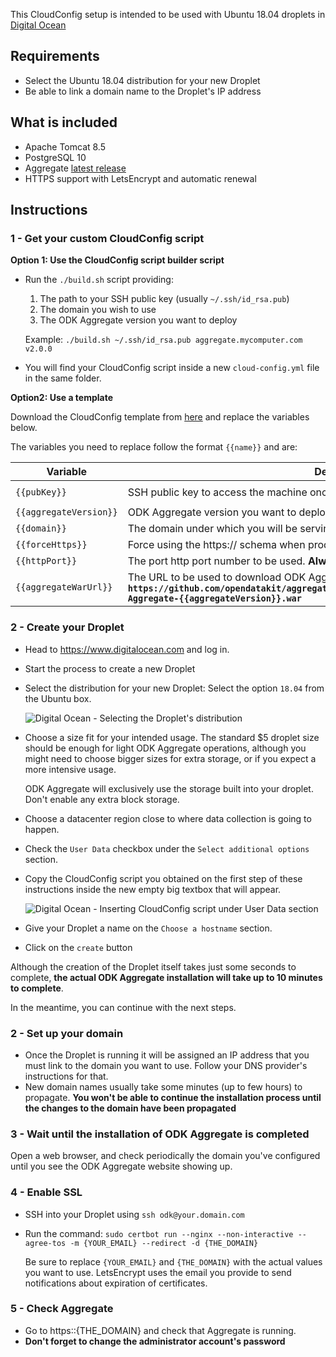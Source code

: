 This CloudConfig setup is intended to be used with Ubuntu 18.04 droplets in [Digital Ocean](https://cloud.digitalocean.com)

## Requirements

- Select the Ubuntu 18.04 distribution for your new Droplet
- Be able to link a domain name to the Droplet's IP address

## What is included

- Apache Tomcat 8.5
- PostgreSQL 10
- Aggregate [latest release](https://github.com/opendatakit/aggregate/releases)
- HTTPS support with LetsEncrypt and automatic renewal
  
## Instructions

### 1 - Get your custom CloudConfig script

**Option 1: Use the CloudConfig script builder script**

- Run the `./build.sh` script providing:
  1. The path to your SSH public key (usually `~/.ssh/id_rsa.pub`)
  2. The domain you wish to use 
  3. The ODK Aggregate version you want to deploy

  Example: `./build.sh ~/.ssh/id_rsa.pub aggregate.mycomputer.com v2.0.0`
  
- You will find your CloudConfig script inside a new `cloud-config.yml` file in the same folder.
  
**Option2: Use a template**

Download the CloudConfig template from [here](../assets/cloud-config.yml.tpl) and replace the variables below.

The variables you need to replace follow the format `{{name}}` and are:

| Variable | Description | Example value |
| --- | --- | --- |
| `{{pubKey}}` | SSH public key to access the machine once it's running | `ssh-rsa AAAAB3NzaC1yc2EAAAADAQ (...some chars omited...) FWP9LG0xMK3uZhEriN6Gsn3PMkIj user@servername` |
| `{{aggregateVersion}}` | ODK Aggregate version you want to deploy| `v2.0.0` |
| `{{domain}}` | The domain under which you will be serving ODK Aggregate | `aggregate.opendatakit.org` |
| `{{forceHttps}}` | Force using the https:// schema when producing links. **Always set this to `true`** | `true` |
| `{{httpPort}}` | The port http port number to be used. **Always set this to `80`** | `80` |
| `{{aggregateWarUrl}}` | The URL to be used to download ODK Aggregate. **Always set this to `https://github.com/opendatakit/aggregate/releases/download/{{aggregateVersion}}/ODK-Aggregate-{{aggregateVersion}}.war`** | `https://github.com/opendatakit/aggregate/releases/download/v2.0.0/ODK-Aggregate-v2.0.0.war` |


### 2 - Create your Droplet  

- Head to https://www.digitalocean.com and log in.

- Start the process to create a new Droplet
  
- Select the distribution for your new Droplet: Select the option `18.04` from the Ubuntu box.

  ![Digital Ocean - Selecting the Droplet's distribution](README_assets/DO_ubuntu_distribution_selection.png)
  
- Choose a size fit for your intended usage. The standard $5 droplet size should be enough for light ODK Aggregate operations, although you might need to choose bigger sizes for extra storage, or if you expect a more intensive usage.

  ODK Aggregate will exclusively use the storage built into your droplet. Don't enable any extra block storage.

- Choose a datacenter region close to where data collection is going to happen.  
  
- Check the `User Data` checkbox under the `Select additional options` section.

- Copy the CloudConfig script you obtained on the first step of these instructions inside the new empty big textbox that will appear.
  
  ![Digital Ocean - Inserting CloudConfig script under User Data section](README_assets/DO_user_data_and_cloud_config.png)

- Give your Droplet a name on the `Choose a hostname` section.

- Click on the `create` button

Although the creation of the Droplet itself takes just some seconds to complete, **the actual ODK Aggregate installation will take up to 10 minutes to complete**.
  
In the meantime, you can continue with the next steps.

### 2 - Set up your domain

- Once the Droplet is running it will be assigned an IP address that you must link to the domain you want to use. Follow your DNS provider's instructions for that.
- New domain names usually take some minutes (up to few hours) to propagate. **You won't be able to continue the installation process until the changes to the domain have been propagated**

### 3 - Wait until the installation of ODK Aggregate is completed

Open a web browser, and check periodically the domain you've configured until you see the ODK Aggregate website showing up.

### 4 - Enable SSL

- SSH into your Droplet using `ssh odk@your.domain.com`
- Run the command: `sudo certbot run --nginx --non-interactive --agree-tos -m {YOUR_EMAIL} --redirect -d {THE_DOMAIN}`

  Be sure to replace `{YOUR_EMAIL}` and `{THE_DOMAIN}` with the actual values you want to use. LetsEncrypt uses the email you provide to send notifications about expiration of certificates.
  
### 5 - Check Aggregate

- Go to https::{THE_DOMAIN} and check that Aggregate is running.
- **Don't forget to change the administrator account's password**
